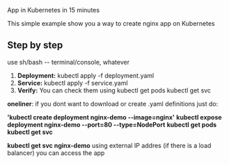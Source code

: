 App in Kubernetes in 15 minutes

This simple example show you a way to create nginx app on Kubernetes

## Step by step
use sh/bash -- terminal/console, whatever
1. **Deployment:**
kubectl apply -f deployment.yaml
2. **Service:**
kubectl apply -f service.yaml
3. **Verify:**
You can check them using
kubectl get pods
kubectl get svc

**oneliner**:
if you dont want to download or create .yaml definitions just do:

**'kubectl create deployment nginx-demo --image=nginx'**
**kubectl expose deployment nginx-demo --port=80 --type=NodePort**
**kubectl get pods**
**kubectl get svc**

**kubectl get svc nginx-demo**
using external IP addres (if there is a load balancer) you can access the app
